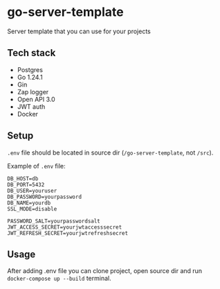 # go-server-template
Server template that you can use for your projects

## Tech stack
- Postgres
- Go 1.24.1
- Gin
- Zap logger
- Open API 3.0
- JWT auth
- Docker

## Setup
`.env` file should be located in source dir (`/go-server-template`, not `/src`).

Example of `.env` file:
```env
DB_HOST=db
DB_PORT=5432
DB_USER=youruser
DB_PASSWORD=yourpassword
DB_NAME=yourdb
SSL_MODE=disable

PASSWORD_SALT=yourpasswordsalt
JWT_ACCESS_SECRET=yourjwtaccesssecret
JWT_REFRESH_SECRET=yourjwtrefreshsecret
```

## Usage
After adding .env file you can clone project, open source dir and run `docker-compose up --build` terminal.
